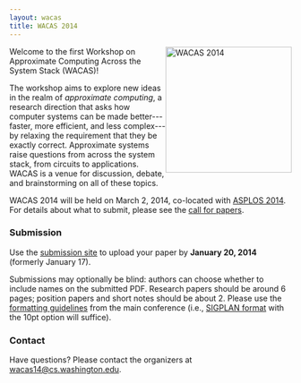 ```yaml
---
layout: wacas
title: WACAS 2014
---
```


<img src="{{ site.base }}/img/wacas.jpg" width="225" height="225" alt="WACAS 2014" style="float: right" />

Welcome to the first Workshop on Approximate Computing Across the System Stack
(WACAS)!

The workshop aims to explore new ideas in the realm of *approximate computing*,
a research direction that asks how computer systems can be made
better---faster, more efficient, and less complex---by relaxing the
requirement
that they be exactly correct. Approximate systems raise questions from across
the system stack, from circuits to applications. WACAS is a venue for
discussion, debate, and brainstorming on all of these topics.

WACAS 2014 will be held on March 2, 2014, co-located with [ASPLOS
2014][asplos]. For details about what to submit, please see the [call for
papers][cfp].

[asplos]: http://www.cs.utah.edu/asplos14/
[cfp]: cfp.html


### Submission

Use the [submission site][subs] to upload your paper by **January 20, 2014** (formerly January 17).

Submissions may optionally be blind: authors can choose whether to include names on the submitted PDF.
Research papers should be around 6 pages; position papers and short notes should be about 2.
Please use the [formatting guidelines][formatting] from the main conference
(i.e., [SIGPLAN format][sigplan] with the 10pt option will suffice).

[sigplan]: http://www.sigplan.org/authorinformation.htm
[formatting]: http://www.cs.utah.edu/asplos14/submission.html
[subs]: http://sampa.cs.washington.edu/wacas14crp/


### Contact

Have questions? Please contact the organizers at
[wacas14@cs.washington.edu][list].

[list]: mailto:wacas14@cs.washington.edu
